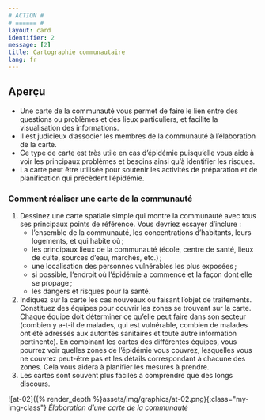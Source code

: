 ```yaml
---
# ACTION #
# ====== #
layout: card
identifier: 2
message: [2]
title: Cartographie communautaire
lang: fr
---
```


## Aperçu

- Une carte de la communauté vous permet de faire le lien entre des questions ou problèmes et des lieux particuliers, et facilite la visualisation des informations.
- Il est judicieux d’associer les membres de la communauté à l’élaboration de la carte.
- Ce type de carte est très utile en cas d’épidémie puisqu’elle vous aide à voir les principaux problèmes et besoins ainsi qu’à identifier les risques.
- La carte peut être utilisée pour soutenir les activités de préparation et de planification qui précèdent l’épidémie.

### Comment réaliser une carte de la communauté

1.	Dessinez une carte spatiale simple qui montre la communauté avec tous ses principaux points de référence. Vous devriez essayer d’inclure :
    - l’ensemble de la communauté, les concentrations d’habitants, leurs logements, et qui habite où ;
    - les principaux lieux de la communauté (école, centre de santé, lieux de culte, sources d’eau, marchés, etc.) ;
    - une localisation des personnes vulnérables les plus exposées ;
    - si possible, l’endroit où l’épidémie a commencé et la façon dont elle se propage ;
    - les dangers et risques pour la santé.
2.	Indiquez sur la carte les cas nouveaux ou faisant l’objet de traitements. Constituez des équipes pour couvrir les zones se trouvant sur la carte. Chaque équipe doit déterminer ce qu’elle peut faire dans son secteur (combien y a-t-il de malades, qui est vulnérable, combien de malades ont été adressés aux autorités sanitaires et toute autre information pertinente). En combinant les cartes des différentes équipes, vous pourrez voir quelles zones de l’épidémie vous couvrez, lesquelles vous ne couvrez peut-être pas et les détails correspondant à chacune des zones. Cela vous aidera à planifier les mesures à prendre.
3.	Les cartes sont souvent plus faciles à comprendre que des longs discours.

![at-02]({% render_depth %}assets/img/graphics/at-02.png){:class="my-img-class"}
*Élaboration d’une carte de la communauté*
